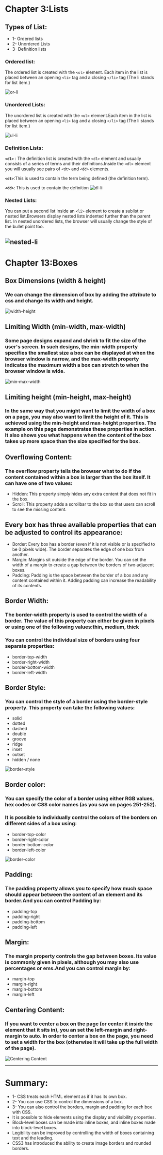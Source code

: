 # Chapter 3:Lists

## Types of List:
  - 1- Ordered lists
  - 2- Unordered Lists
  - 3- Definition lists

### Ordered list:
The ordered list is created with the `<ol>` element. Each item in the list is placed between an opening `<li>` tag and a closing `</li>` tag (The li stands for list item.)

![or-li]()

### Unordered Lists:
The unordered list is created with the `<ul>` element.Each item in the list is placed between an opening `<li>` tag and a closing `</li>` tag (The li stands for list item.)

![ul-li]()

### Definition Lists:
**`<dl>`** : The definition list is created with the `<dl>` element and usually consists of a series of terms and their definitions.Inside the `<dl>` element you will usually see pairs of `<dt>` and `<dd>` elements.

**`<dt>`**:This is used to contain the term being defined (the definition term).

**`<dd>`**: This is used to contain the definition
![dl-li]()
### Nested Lists:
You can put a second list inside an `<li>` element to create a sublist or nested list.Browsers display nested lists indented further than the parent list. In nested unordered lists, the browser will usually change the style of the bullet point too.

![nested-li]()
-------------------------------
# Chapter 13:Boxes

## Box Dimensions (width & height)
### We can change the dimension of box by adding the attribute to css and change its width and height.

![width-height]()

## Limiting Width (min-width, max-width)
### Some page designs expand and shrink to fit the size of the user's screen. In such designs, the min-width property specifies the smallest size a box can be displayed at when the browser window is narrow, and the max-width property indicates the maximum width a box can stretch to when the browser window is wide.

![min-max-width]()

## Limiting height (min-height, max-height)
### In the same way that you might want to limit the width of a box on a page, you may also want to limit the height of it. This is achieved using the min-height and max-height properties. The example on this page demonstrates these properties in action. It also shows you what happens when the content of the box takes up more space than the size specified for the box.

## Overflowing Content:
### The overflow property tells the browser what to do if the content contained within a box is larger than the box itself. It can have one of two values:
   * Hidden: This property simply hides any extra content that does not fit in the box.
   * Scroll: This property adds a scrollbar to the box so that users can scroll to see the missing content. 

## Every box has three available properties that can be adjusted to control its appearance:
   - Border: Every box has a border (even if it is not visible or is specified to be 0 pixels wide). The border separates the edge of one box from another.
   - Margin: Margins sit outside the edge of the border. You can set the width of a margin to create a gap between the borders of two adjacent boxes.
   - Padding: Padding is the space between the border of a box and any content contained within it. Adding padding can increase the readability of its contents.

## Border Width:
### The border-width property is used to control the width of a border. The value of this property can either be given in pixels or using one of the following values:**thin, medium, thick**

### You can control the individual size of borders using four separate properties:
   - border-top-width
   - border-right-width
   - border-bottom-width
   - border-left-width

## Border Style:
### You can control the style of a border using the border-style property. This property can take the following values:
  - solid
  - dotted
  - dashed
  - double
  - groove
  - ridge
  - inset
  - outset
  - hidden / none
  
![border-style]()

## Border color: 
### You can specify the color of a border using either RGB values, hex codes or CSS color names (as you saw on pages 251-252).
### It is possible to individually control the colors of the borders on different sides of a box using:
   - border-top-color
   - border-right-color
   - border-bottom-color
   - border-left-color

![border-color]()

## Padding:
### The padding property allows you to specify how much space should appear between the content of an element and its border.And you can control Padding by:
  - padding-top
  - padding-right
  - padding-bottom
  - padding-left

## Margin:
### The margin property controls the gap between boxes. Its value is commonly given in pixels, although you may also use percentages or ems.And you can control margin by:
  - margin-top
  - margin-right
  - margin-bottom
  - margin-left

## Centering Content:
### If you want to center a box on the page (or center it inside the element that it sits in), you an set the left-margin and right-margin to auto. In order to center a box on the page, you need to set a width for the box (otherwise it will take up the full width of the page).
![Centering Content]()

<hr>

# Summary:
 - 1- CSS treats each HTML element as if it has its own box.
 - 2- You can use CSS to control the dimensions of a box.
 - 3- You can also control the borders, margin and padding for each box with CSS.
 - It is possible to hide elements using the display and visibility properties.
 - Block-level boxes can be made into inline boxes, and inline boxes made into block-level boxes.
 - Legibility can be improved by controlling the width of boxes containing text and the leading.
 - CSS3 has introduced the ability to create image borders and rounded borders.




